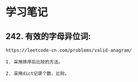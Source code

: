 # 学习笔记


## 242. 有效的字母异位词:

    https://leetcode-cn.com/problems/valid-anagram/
    
    1. 采用排序后比较的方法。
    
    2. 采用dict记录个数，比较。